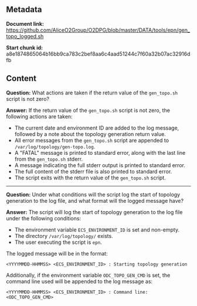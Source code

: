 ## Metadata

**Document link:** https://github.com/AliceO2Group/O2DPG/blob/master/DATA/tools/epn/gen_topo_logged.sh

**Start chunk id:** a8e1874865064b16bb9ca783c2bef8aa6c4aad51244c7f60a32b07ac32916dfb

## Content

**Question:** What actions are taken if the return value of the `gen_topo.sh` script is not zero?

**Answer:** If the return value of the `gen_topo.sh` script is not zero, the following actions are taken:

- The current date and environment ID are added to the log message, followed by a note about the topology generation return value.
- All error messages from the `gen_topo.sh` script are appended to `/var/log/topology/gen-topo.log`.
- A "FATAL" message is printed to standard error, along with the last line from the `gen_topo.sh` stderr.
- A message indicating the full stderr output is printed to standard error.
- The full content of the stderr file is also printed to standard error.
- The script exits with the return value of the `gen_topo.sh` script.

---

**Question:** Under what conditions will the script log the start of topology generation to the log file, and what format will the logged message have?

**Answer:** The script will log the start of topology generation to the log file under the following conditions:

- The environment variable `ECS_ENVIRONMENT_ID` is set and non-empty.
- The directory `/var/log/topology/` exists.
- The user executing the script is `epn`.

The logged message will be in the format:

```
<YYYYMMDD-HHMMSS> <ECS_ENVIRONMENT_ID> : Starting topology generation
```

Additionally, if the environment variable `ODC_TOPO_GEN_CMD` is set, the command line used will be appended to the log message as:

```
<YYYYMMDD-HHMMSS> <ECS_ENVIRONMENT_ID> : Command line: <ODC_TOPO_GEN_CMD>
```